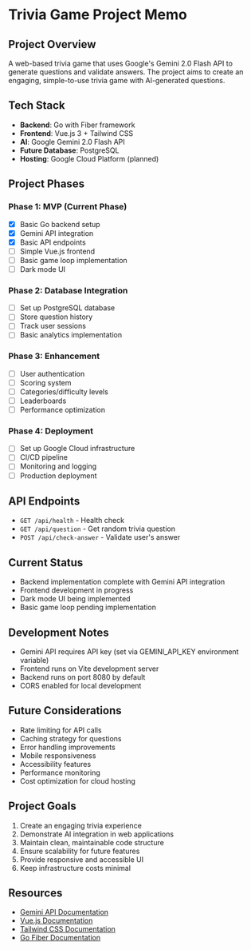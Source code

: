 # Trivia Game Project Memo

## Project Overview
A web-based trivia game that uses Google's Gemini 2.0 Flash API to generate questions and validate answers. The project aims to create an engaging, simple-to-use trivia game with AI-generated questions.

## Tech Stack
- **Backend**: Go with Fiber framework
- **Frontend**: Vue.js 3 + Tailwind CSS
- **AI**: Google Gemini 2.0 Flash API
- **Future Database**: PostgreSQL
- **Hosting**: Google Cloud Platform (planned)

## Project Phases

### Phase 1: MVP (Current Phase)
- [x] Basic Go backend setup
- [x] Gemini API integration
- [x] Basic API endpoints
- [ ] Simple Vue.js frontend
- [ ] Basic game loop implementation
- [ ] Dark mode UI

### Phase 2: Database Integration
- [ ] Set up PostgreSQL database
- [ ] Store question history
- [ ] Track user sessions
- [ ] Basic analytics implementation

### Phase 3: Enhancement
- [ ] User authentication
- [ ] Scoring system
- [ ] Categories/difficulty levels
- [ ] Leaderboards
- [ ] Performance optimization

### Phase 4: Deployment
- [ ] Set up Google Cloud infrastructure
- [ ] CI/CD pipeline
- [ ] Monitoring and logging
- [ ] Production deployment

## API Endpoints
- `GET /api/health` - Health check
- `GET /api/question` - Get random trivia question
- `POST /api/check-answer` - Validate user's answer

## Current Status
- Backend implementation complete with Gemini API integration
- Frontend development in progress
- Dark mode UI being implemented
- Basic game loop pending implementation

## Development Notes
- Gemini API requires API key (set via GEMINI_API_KEY environment variable)
- Frontend runs on Vite development server
- Backend runs on port 8080 by default
- CORS enabled for local development

## Future Considerations
- Rate limiting for API calls
- Caching strategy for questions
- Error handling improvements
- Mobile responsiveness
- Accessibility features
- Performance monitoring
- Cost optimization for cloud hosting

## Project Goals
1. Create an engaging trivia experience
2. Demonstrate AI integration in web applications
3. Maintain clean, maintainable code structure
4. Ensure scalability for future features
5. Provide responsive and accessible UI
6. Keep infrastructure costs minimal

## Resources
- [Gemini API Documentation](https://ai.google.dev/gemini-api/docs/models/gemini#gemini-2.0-flash)
- [Vue.js Documentation](https://vuejs.org/)
- [Tailwind CSS Documentation](https://tailwindcss.com/)
- [Go Fiber Documentation](https://docs.gofiber.io/) 